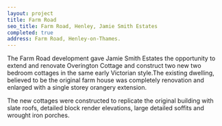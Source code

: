 ```yaml
---
layout: project
title: Farm Road
seo_title: Farm Road, Henley, Jamie Smith Estates
completed: true
address: Farm Road, Henley-on-Thames.
---
```


<p>The Farm Road development gave Jamie Smith Estates the opportunity to extend and renovate Overington Cottage and construct two new two bedroom cottages in the same early Victorian style.The existing dwelling, believed to be the original farm house was completely renovation and enlarged with a single storey orangery extension.</p>
<p>The new cottages were constructed to replicate the original building with slate roofs, detailed block render elevations, large detailed soffits and wrought iron porches.</p>
